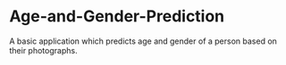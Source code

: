 # Age-and-Gender-Prediction
A basic application which predicts age and gender of a person based on their photographs.

